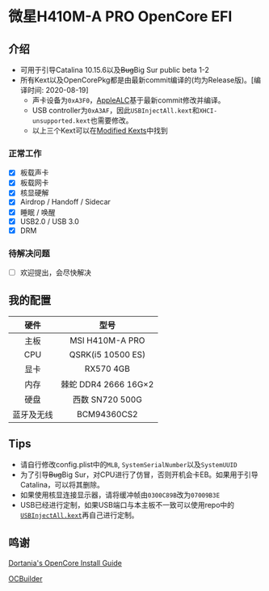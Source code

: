 # 微星H410M-A PRO OpenCore EFI

## 介绍

- 可用于引导Catalina 10.15.6以及~~Bug~~Big Sur public beta 1-2
- 所有Kext以及OpenCorePkg都是由最新commit编译的(均为Release版)。[编译时间: 2020-08-19]
    - 声卡设备为`0xA3F0`，[AppleALC](https://github.com/goomadao/AppleALC/releases/tag/1.5.1.1)基于最新commit修改并编译。
    - USB controller为`0xA3AF`，因此`USBInjectAll.kext`和`XHCI-unsupported.kext`也需要修改。
    - 以上三个Kext可以在[Modified Kexts](./Modified%20Kexts)中找到
### 正常工作
- [x] 板载声卡
- [x] 板载网卡
- [x] 核显硬解
- [x] Airdrop / Handoff / Sidecar
- [x] 睡眠 / 唤醒
- [x] USB2.0 / USB 3.0
- [x] DRM
### 待解决问题
- [ ] 欢迎提出，会尽快解决

## 我的配置
| 硬件 | 型号 |
| :-: | :-: |
| 主板 | MSI H410M-A PRO |
| CPU | QSRK(i5 10500 ES) |
| 显卡 | RX570 4GB |
| 内存 | 棘蛇 DDR4 2666 16G×2 |
| 硬盘 | 西数 SN720 500G |
| 蓝牙及无线 | BCM94360CS2 |

## Tips
- 请自行修改config.plist中的`MLB`, `SystemSerialNumber`以及`SystemUUID`
- 为了引导~~Bug~~Big Sur，对CPU进行了仿冒，否则开机会卡EB。如果用于引导Catalina，可以将其删除。
- 如果使用核显连接显示器，请将缓冲帧由`0300C89B`改为`07009B3E`
- USB已经进行定制，如果USB端口与本主板不一致可以使用repo中的[`USBInjectAll.kext`](./Modified%20Kexts/USBInjectAll.kext)再自己进行定制。

## 鸣谢
[Dortania's OpenCore Install Guide](https://dortania.github.io/getting-started/)

[OCBuilder](https://github.com/Pavo-IM/ocbuilder)